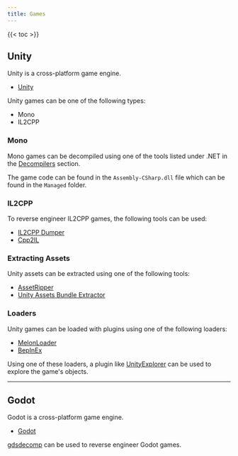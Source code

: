 ```yaml
---
title: Games
---
```


{{< toc >}}

## Unity
Unity is a cross-platform game engine.

- [Unity](https://unity.com/)

Unity games can be one of the following types:

- Mono
- IL2CPP

### Mono
Mono games can be decompiled using one of the tools listed under .NET in the [Decompilers](../decompilers/#net) section.

The game code can be found in the `Assembly-CSharp.dll` file which can be found in the `Managed` folder.

### IL2CPP
To reverse engineer IL2CPP games, the following tools can be used:

- [IL2CPP Dumper](https://github.com/Perfare/Il2CppDumper)
- [Cpp2IL](https://github.com/SamboyCoding/Cpp2IL)

### Extracting Assets
Unity assets can be extracted using one of the following tools:

- [AssetRipper](https://github.com/AssetRipper/AssetRipper)
- [Unity Assets Bundle Extractor](https://github.com/SeriousCache/UABE)

### Loaders
Unity games can be loaded with plugins using one of the following loaders:

- [MelonLoader](https://melonloader.net/)
- [BepInEx](https://github.com/BepInEx/BepInEx)

Using one of these loaders, a plugin like [UnityExplorer](https://github.com/sinai-dev/UnityExplorer) can be used to explore the game's objects.

---

## Godot
Godot is a cross-platform game engine.

- [Godot](https://godotengine.org/)

[gdsdecomp](https://github.com/GDRETools/gdsdecomp) can be used to reverse engineer Godot games.
